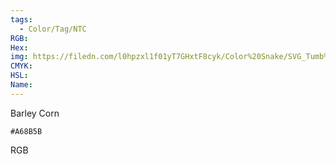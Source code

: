 ```yaml
---
tags:
  - Color/Tag/NTC
RGB:
Hex:
img: https://filedn.com/l0hpzxl1f01yT7GHxtF8cyk/Color%20Snake/SVG_Tumb%20Mass%20No%20Name/A68B5B.svg
CMYK:
HSL:
Name:
---
```

Barley Corn
```palette
#A68B5B
```
RGB
